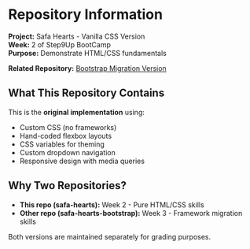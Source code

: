 # Repository Information

**Project:** Safa Hearts - Vanilla CSS Version  
**Week:** 2 of Step9Up BootCamp  
**Purpose:** Demonstrate HTML/CSS fundamentals  

**Related Repository:** [Bootstrap Migration Version](https://github.com/k7le-777/safa-hearts-bootstrap)

## What This Repository Contains

This is the **original implementation** using:
- Custom CSS (no frameworks)
- Hand-coded flexbox layouts
- CSS variables for theming
- Custom dropdown navigation
- Responsive design with media queries

## Why Two Repositories?

- **This repo (safa-hearts):** Week 2 - Pure HTML/CSS skills
- **Other repo (safa-hearts-bootstrap):** Week 3 - Framework migration skills

Both versions are maintained separately for grading purposes.